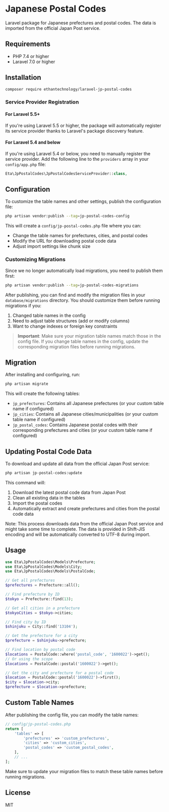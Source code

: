 # Japanese Postal Codes

Laravel package for Japanese prefectures and postal codes. The data is imported from the official Japan Post service.

## Requirements

- PHP 7.4 or higher
- Laravel 7.0 or higher

## Installation

```bash
composer require ethantechnology/laravel-jp-postal-codes
```

### Service Provider Registration

#### For Laravel 5.5+

If you're using Laravel 5.5 or higher, the package will automatically register its service provider thanks to Laravel's package discovery feature.

#### For Laravel 5.4 and below

If you're using Laravel 5.4 or below, you need to manually register the service provider. Add the following line to the `providers` array in your `config/app.php` file:

```php
Eta\JpPostalCodes\JpPostalCodesServiceProvider::class,
```

## Configuration

To customize the table names and other settings, publish the configuration file:

```bash
php artisan vendor:publish --tag=jp-postal-codes-config
```

This will create a `config/jp-postal-codes.php` file where you can:
- Change the table names for prefectures, cities, and postal codes
- Modify the URL for downloading postal code data
- Adjust import settings like chunk size

### Customizing Migrations

Since we no longer automatically load migrations, you need to publish them first:

```bash
php artisan vendor:publish --tag=jp-postal-codes-migrations
```

After publishing, you can find and modify the migration files in your `database/migrations` directory. You should customize them before running migrations if you:

1. Changed table names in the config
2. Need to adjust table structures (add or modify columns)
3. Want to change indexes or foreign key constraints

> **Important**: Make sure your migration table names match those in the config file. If you change table names in the config, update the corresponding migration files before running migrations.

## Migration

After installing and configuring, run:

```bash
php artisan migrate
```

This will create the following tables:
- `jp_prefectures`: Contains all Japanese prefectures (or your custom table name if configured)
- `jp_cities`: Contains all Japanese cities/municipalities (or your custom table name if configured)
- `jp_postal_codes`: Contains Japanese postal codes with their corresponding prefectures and cities (or your custom table name if configured)

## Updating Postal Code Data

To download and update all data from the official Japan Post service:

```bash
php artisan jp-postal-codes:update
```

This command will:
1. Download the latest postal code data from Japan Post
2. Clean all existing data in the tables
3. Import the postal codes
4. Automatically extract and create prefectures and cities from the postal code data

Note: This process downloads data from the official Japan Post service and might take some time to complete. The data is provided in Shift-JIS encoding and will be automatically converted to UTF-8 during import.

## Usage

```php
use Eta\JpPostalCodes\Models\Prefecture;
use Eta\JpPostalCodes\Models\City;
use Eta\JpPostalCodes\Models\PostalCode;

// Get all prefectures
$prefectures = Prefecture::all();

// Find prefecture by ID
$tokyo = Prefecture::find(13);

// Get all cities in a prefecture
$tokyoCities = $tokyo->cities;

// Find city by ID
$shinjuku = City::find('13104');

// Get the prefecture for a city
$prefecture = $shinjuku->prefecture;

// Find location by postal code
$locations = PostalCode::where('postal_code', '1600022')->get();
// Or using the scope
$locations = PostalCode::postal('1600022')->get();

// Get the city and prefecture for a postal code
$location = PostalCode::postal('1600022')->first();
$city = $location->city;
$prefecture = $location->prefecture;
```

## Custom Table Names

After publishing the config file, you can modify the table names:

```php
// config/jp-postal-codes.php
return [
    'tables' => [
        'prefectures' => 'custom_prefectures',
        'cities' => 'custom_cities',
        'postal_codes' => 'custom_postal_codes',
    ],
    // ...
];
```

Make sure to update your migration files to match these table names before running migrations.

## License

MIT 